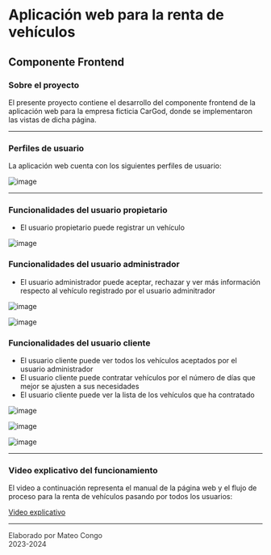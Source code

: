 # Aplicación web para la renta de vehículos

## Componente Frontend

### Sobre el proyecto
El presente proyecto contiene el desarrollo del componente frontend de la aplicación web para la empresa ficticia CarGod, donde se implementaron las vistas de dicha página.

---

### Perfiles de usuario
La aplicación web cuenta con los siguientes perfiles de usuario: 

![image](https://github.com/Einarr07/Renta_de_vehiculos-FRONTEND/assets/96399138/d0241f25-5d88-4a86-a488-fd1a79ec9d97)

---

### Funcionalidades del usuario propietario
- El usuario propietario puede registrar un vehículo

![image](https://github.com/Einarr07/Renta_de_vehiculos-FRONTEND/assets/96399138/c0f9f041-4abb-4bd7-970f-34909b4d1ac0)

### Funcionalidades del usuario administrador
- El usuario administrador puede aceptar, rechazar y ver más información respecto al vehículo registrado por el usuario adminitrador

![image](https://github.com/Einarr07/Renta_de_vehiculos-FRONTEND/assets/96399138/557e1f9b-3cf9-40a4-8183-61d06aed4d9b)

![image](https://github.com/Einarr07/Renta_de_vehiculos-FRONTEND/assets/96399138/0f10517f-0c03-46f9-b374-0e76a3fe4363)

### Funcionalidades del usuario cliente
- El usuario cliente puede ver todos los vehículos aceptados por el usuario administrador
- El usuario cliente puede contratar vehículos por el número de días que mejor se ajusten a sus necesidades
- El usuario cliente puede ver la lista de los vehículos que ha contratado

![image](https://github.com/Einarr07/Renta_de_vehiculos-FRONTEND/assets/96399138/5644ebfb-0f1d-48b1-bbf3-b91c0fb96f5a)

![image](https://github.com/Einarr07/Renta_de_vehiculos-FRONTEND/assets/96399138/e87a1f16-b793-4f48-ab68-11230f41d75a)

![image](https://github.com/Einarr07/Renta_de_vehiculos-FRONTEND/assets/96399138/74eb1be2-4bf0-44cd-8e6f-d54df02a75c4)

---

### Video explicativo del funcionamiento
El video a continuación representa el manual de la página web y el flujo de proceso para la renta de vehículos pasando por todos los usuarios: 

[Video explicativo](https://www.youtube.com/watch?v=IXywkaym-kw)

---

<div style="text-align: left; font-size: 14px; color: #333;">
  Elaborado por Mateo Congo <br>
  2023-2024
</div>
